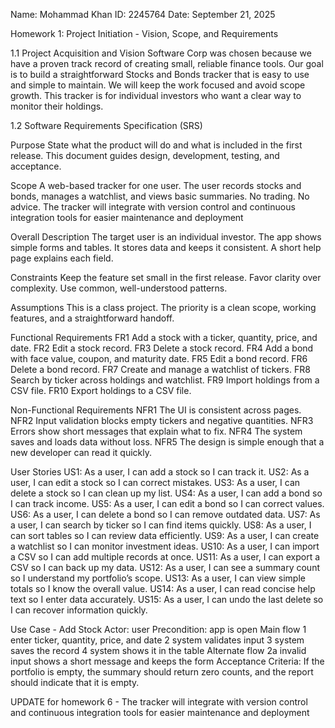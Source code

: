 Name: Mohammad Khan ID: 2245764 Date: September 21, 2025

Homework 1: Project Initiation - Vision, Scope, and Requirements

1.1 Project Acquisition and Vision Software Corp was chosen because we have a proven track record of creating small, reliable finance tools. Our goal is to build a straightforward Stocks and Bonds tracker that is easy to use and simple to maintain. We will keep the work focused and avoid scope growth. This tracker is for individual investors who want a clear way to monitor their holdings.

1.2 Software Requirements Specification (SRS)

Purpose State what the product will do and what is included in the first release. This document guides design, development, testing, and acceptance.

Scope A web-based tracker for one user. The user records stocks and bonds, manages a watchlist, and views basic summaries. No trading. No advice. The tracker will integrate with version control and continuous integration tools for easier maintenance and deployment

Overall Description The target user is an individual investor. The app shows simple forms and tables. It stores data and keeps it consistent. A short help page explains each field.

Constraints Keep the feature set small in the first release. Favor clarity over complexity. Use common, well-understood patterns.

Assumptions This is a class project. The priority is a clean scope, working features, and a straightforward handoff.

Functional Requirements FR1 Add a stock with a ticker, quantity, price, and date. FR2 Edit a stock record. FR3 Delete a stock record. FR4 Add a bond with face value, coupon, and maturity date. FR5 Edit a bond record. FR6 Delete a bond record. FR7 Create and manage a watchlist of tickers. FR8 Search by ticker across holdings and watchlist. FR9 Import holdings from a CSV file. FR10 Export holdings to a CSV file.

Non-Functional Requirements NFR1 The UI is consistent across pages. NFR2 Input validation blocks empty tickers and negative quantities. NFR3 Errors show short messages that explain what to fix. NFR4 The system saves and loads data without loss. NFR5 The design is simple enough that a new developer can read it quickly.

User Stories US1: As a user, I can add a stock so I can track it. US2: As a user, I can edit a stock so I can correct mistakes. US3: As a user, I can delete a stock so I can clean up my list. US4: As a user, I can add a bond so I can track income. US5: As a user, I can edit a bond so I can correct values. US6: As a user, I can delete a bond so I can remove outdated data. US7: As a user, I can search by ticker so I can find items quickly. US8: As a user, I can sort tables so I can review data efficiently. US9: As a user, I can create a watchlist so I can monitor investment ideas. US10: As a user, I can import a CSV so I can add multiple records at once. US11: As a user, I can export a CSV so I can back up my data. US12: As a user, I can see a summary count so I understand my portfolio’s scope. US13: As a user, I can view simple totals so I know the overall value. US14: As a user, I can read concise help text so I enter data accurately. US15: As a user, I can undo the last delete so I can recover information quickly.

Use Case - Add Stock Actor: user Precondition: app is open Main flow 1 enter ticker, quantity, price, and date 2 system validates input 3 system saves the record 4 system shows it in the table Alternate flow 2a invalid input shows a short message and keeps the form Acceptance Criteria: If the portfolio is empty, the summary should return zero counts, and the report should indicate that it is empty.

UPDATE for homework 6 - The tracker will integrate with version control and continuous integration tools for easier maintenance and deployment

